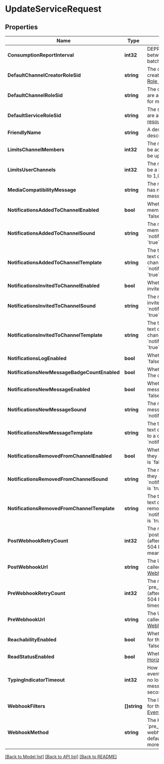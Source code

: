# UpdateServiceRequest

## Properties

Name | Type | Description | Notes
------------ | ------------- | ------------- | -------------
**ConsumptionReportInterval** | **int32** | DEPRECATED. The interval in seconds between consumption reports submission batches from client endpoints. | [optional] 
**DefaultChannelCreatorRoleSid** | **string** | The channel role assigned to a channel creator when they join a new channel. See the [Role resource](https://www.twilio.com/docs/chat/rest/role-resource) for more info about roles. | [optional] 
**DefaultChannelRoleSid** | **string** | The channel role assigned to users when they are added to a channel. See the [Role resource](https://www.twilio.com/docs/chat/rest/role-resource) for more info about roles. | [optional] 
**DefaultServiceRoleSid** | **string** | The service role assigned to users when they are added to the service. See the [Role resource](https://www.twilio.com/docs/chat/rest/role-resource) for more info about roles. | [optional] 
**FriendlyName** | **string** | A descriptive string that you create to describe the resource. | [optional] 
**LimitsChannelMembers** | **int32** | The maximum number of Members that can be added to Channels within this Service. Can be up to 1,000. | [optional] 
**LimitsUserChannels** | **int32** | The maximum number of Channels Users can be a Member of within this Service. Can be up to 1,000. | [optional] 
**MediaCompatibilityMessage** | **string** | The message to send when a media message has no text. Can be used as placeholder message. | [optional] 
**NotificationsAddedToChannelEnabled** | **bool** | Whether to send a notification when a member is added to a channel. The default is &#x60;false&#x60;. | [optional] 
**NotificationsAddedToChannelSound** | **string** | The name of the sound to play when a member is added to a channel and &#x60;notifications.added_to_channel.enabled&#x60; is &#x60;true&#x60;. | [optional] 
**NotificationsAddedToChannelTemplate** | **string** | The template to use to create the notification text displayed when a member is added to a channel and &#x60;notifications.added_to_channel.enabled&#x60; is &#x60;true&#x60;. | [optional] 
**NotificationsInvitedToChannelEnabled** | **bool** | Whether to send a notification when a user is invited to a channel. The default is &#x60;false&#x60;. | [optional] 
**NotificationsInvitedToChannelSound** | **string** | The name of the sound to play when a user is invited to a channel and &#x60;notifications.invited_to_channel.enabled&#x60; is &#x60;true&#x60;. | [optional] 
**NotificationsInvitedToChannelTemplate** | **string** | The template to use to create the notification text displayed when a user is invited to a channel and &#x60;notifications.invited_to_channel.enabled&#x60; is &#x60;true&#x60;. | [optional] 
**NotificationsLogEnabled** | **bool** | Whether to log notifications. The default is &#x60;false&#x60;. | [optional] 
**NotificationsNewMessageBadgeCountEnabled** | **bool** | Whether the new message badge is enabled. The default is &#x60;false&#x60;. | [optional] 
**NotificationsNewMessageEnabled** | **bool** | Whether to send a notification when a new message is added to a channel. The default is &#x60;false&#x60;. | [optional] 
**NotificationsNewMessageSound** | **string** | The name of the sound to play when a new message is added to a channel and &#x60;notifications.new_message.enabled&#x60; is &#x60;true&#x60;. | [optional] 
**NotificationsNewMessageTemplate** | **string** | The template to use to create the notification text displayed when a new message is added to a channel and &#x60;notifications.new_message.enabled&#x60; is &#x60;true&#x60;. | [optional] 
**NotificationsRemovedFromChannelEnabled** | **bool** | Whether to send a notification to a user when they are removed from a channel. The default is &#x60;false&#x60;. | [optional] 
**NotificationsRemovedFromChannelSound** | **string** | The name of the sound to play to a user when they are removed from a channel and &#x60;notifications.removed_from_channel.enabled&#x60; is &#x60;true&#x60;. | [optional] 
**NotificationsRemovedFromChannelTemplate** | **string** | The template to use to create the notification text displayed to a user when they are removed from a channel and &#x60;notifications.removed_from_channel.enabled&#x60; is &#x60;true&#x60;. | [optional] 
**PostWebhookRetryCount** | **int32** | The number of times to retry a call to the &#x60;post_webhook_url&#x60; if the request times out (after 5 seconds) or it receives a 429, 503, or 504 HTTP response. The default is 0, which means the call won&#39;t be retried. | [optional] 
**PostWebhookUrl** | **string** | The URL for post-event webhooks, which are called by using the &#x60;webhook_method&#x60;. See [Webhook Events](https://www.twilio.com/docs/chat/webhook-events) for more details. | [optional] 
**PreWebhookRetryCount** | **int32** | The number of times to retry a call to the &#x60;pre_webhook_url&#x60; if the request times out (after 5 seconds) or it receives a 429, 503, or 504 HTTP response. Default retry count is 0 times, which means the call won&#39;t be retried. | [optional] 
**PreWebhookUrl** | **string** | The URL for pre-event webhooks, which are called by using the &#x60;webhook_method&#x60;. See [Webhook Events](https://www.twilio.com/docs/chat/webhook-events) for more details. | [optional] 
**ReachabilityEnabled** | **bool** | Whether to enable the [Reachability Indicator](https://www.twilio.com/docs/chat/reachability-indicator) for this Service instance. The default is &#x60;false&#x60;. | [optional] 
**ReadStatusEnabled** | **bool** | Whether to enable the [Message Consumption Horizon](https://www.twilio.com/docs/chat/consumption-horizon) feature. The default is &#x60;true&#x60;. | [optional] 
**TypingIndicatorTimeout** | **int32** | How long in seconds after a &#x60;started typing&#x60; event until clients should assume that user is no longer typing, even if no &#x60;ended typing&#x60; message was received.  The default is 5 seconds. | [optional] 
**WebhookFilters** | **[]string** | The list of webhook events that are enabled for this Service instance. See [Webhook Events](https://www.twilio.com/docs/chat/webhook-events) for more details. | [optional] 
**WebhookMethod** | **string** | The HTTP method to use for calls to the &#x60;pre_webhook_url&#x60; and &#x60;post_webhook_url&#x60; webhooks.  Can be: &#x60;POST&#x60; or &#x60;GET&#x60; and the default is &#x60;POST&#x60;. See [Webhook Events](https://www.twilio.com/docs/chat/webhook-events) for more details. | [optional] 

[[Back to Model list]](../README.md#documentation-for-models) [[Back to API list]](../README.md#documentation-for-api-endpoints) [[Back to README]](../README.md)


